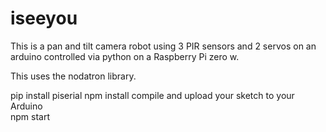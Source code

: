 # iseeyou
This is a pan and tilt camera robot using 3 PIR sensors and 2 servos
on an arduino controlled via python on a Raspberry Pi zero w.

This uses the nodatron library.

pip install piserial
npm install
compile and upload your sketch to your Arduino  
npm start
